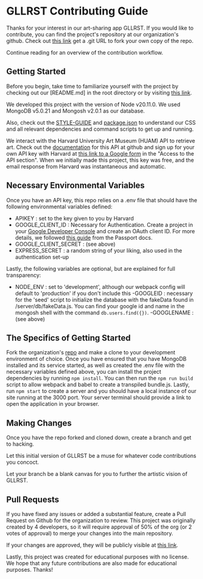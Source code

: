 # GLLRST Contributing Guide

Thanks for your interest in our art-sharing app GLLRST. If you would like to contribute, you can find the project's repository at our organization's github.  Check out [this link](https://github.com/Par-For-Loops/gallerist/) get a .git URL to fork your own copy of the repo.

Continue reading for an overview of the contribution workflow.

## Getting Started

Before you begin, take time to familiarize yourself with the project by checking out our [README.md] in the root directory or by visiting [this link](https://github.com/Par-For-Loops/gallerist/blob/main/README.md).

We developed this project with the version of Node v20.11.0.  We used MongoDB v5.0.21 and Mongosh v2.0.1 as our database.

Also, check out the [STYLE-GUIDE](https://github.com/Par-For-Loops/gallerist/blob/main/STYLE-GUIDE.md) and [package.json](https://github.com/Par-For-Loops/gallerist/blob/main/package.json) to understand our CSS and all relevant dependencies and command scripts to get up and running.

We interact with the Harvard University Art Museum (HUAM) API to retrieve art.  Check out the [documentation](https://github.com/harvardartmuseums/api-docs) for this API at github and sign up for your own API key with Harvard at [this link to a Google form](https://docs.google.com/forms/d/e/1FAIpQLSfkmEBqH76HLMMiCC-GPPnhcvHC9aJS86E32dOd0Z8MpY2rvQ/viewform) in the "Access to the API section". When we initially made this project, this key was free, and the email response from Harvard was instantaneous and automatic.

## Necessary Environmental Variables

Once you have an API key, this repo relies on a .env file that should have the following environmental variables defined:

- APIKEY : set to the key given to you by Harvard
- GOOGLE_CLIENT_ID : Necessary for Authentication.  Create a project in your [Google Developer Console](http://console.cloud.google.com/) and create an OAuth client ID. For more details, we followed [this guide](https://www.passportjs.org/tutorials/google/register/) from the Passport docs.
- GOOGLE_CLIENT_SECRET : (see above)
- EXPRESS_SECRET : a random string of your liking, also used in the authentication set-up

Lastly, the following variables are optional, but are explained for full transparency:

- NODE_ENV : set to 'development', although our webpack config will default to 'production' if you don't include this
-GOOGLEID : necessary for the 'seed' script to initialize the database with the fakeData found in /server/db/fakeData.js.  You can find your google id and name in the mongosh shell with the command `db.users.find({})`.
-GOOGLENAME : (see above)

## The Specifics of Getting Started

Fork the organization's [repo](https://github.com/Par-For-Loops/gallerist/) and make a clone to your development environment of choice.  Once you have ensured that you have MongoDB installed and its service started, as well as created the .env file with the necessary variables defined above, you can install the project dependencies by running `npm install`.  You can then run the `npm run build` script to allow webpack and babel to create a transpiled bundle.js.  Lastly, run `npm start` to create a server and you should have a local instance of our site running at the 3000 port. Your server terminal should provide a link to open the application in your browser.

## Making Changes

Once you have the repo forked and cloned down, create a branch and get to hacking. 

Let this initial version of GLLRST be a muse for whatever code contributions you concoct.

Let your branch be a blank canvas for you to further the artistic vision of GLLRST.

## Pull Requests

If you have fixed any issues or added a substantial feature, create a Pull Request on Github for the organization to review. This project was originally created by 4 developers, so it will require approval of 50% of the org (or 2 votes of approval) to merge your changes into the main repository.

If your changes are approved, they will be publicly visible at [this link](https://github.com/Par-For-Loops/gallerist/).

Lastly, this project was created for educational purposes with no license.  We hope that any future contributions are also made for educational purposes.  Thanks!
